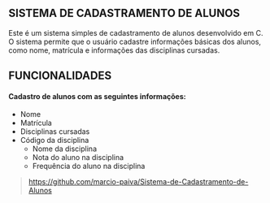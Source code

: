 ## SISTEMA DE CADASTRAMENTO DE ALUNOS

Este é um sistema simples de cadastramento de alunos desenvolvido em C. O sistema permite que o usuário cadastre informações básicas dos alunos, como nome, matrícula e informações das disciplinas cursadas.


## FUNCIONALIDADES

#### Cadastro de alunos com as seguintes informações:
- Nome
- Matrícula
- Disciplinas cursadas
- Código da disciplina
    * Nome da disciplina
    * Nota do aluno na disciplina
    * Frequência do aluno na disciplina

> https://github.com/marcio-paiva/Sistema-de-Cadastramento-de-Alunos



